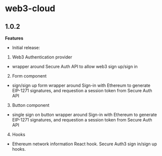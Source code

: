 # web3-cloud

## 1.0.2

**Features**
- Initial release:
1. Web3 Authentication provider
- wrapper around Secure Auth API to allow web3 sign up/sign in
2. Form component
- sign/sign up form wrapper around Sign-in with Ethereum to generate EIP-1271 signatures, and requestion a session token from Secure Auth API
3. Button component
- single sign on button wrapper around Sign-in with Ethereum to generate EIP-1271 signatures, and requestion a session token from Secure Auth API
4. Hooks
- Ethereum network information React hook. Secure Auth3 sign in/sign up hooks.
